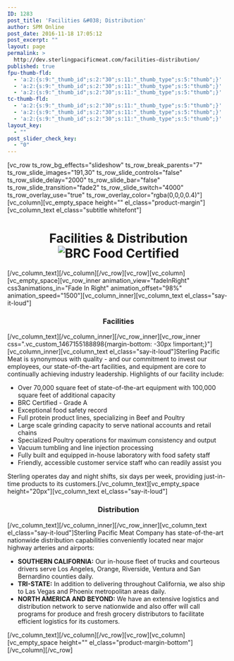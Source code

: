 ```yaml
---
ID: 1283
post_title: 'Facilities &#038; Distribution'
author: SPM Online
post_date: 2016-11-18 17:05:12
post_excerpt: ""
layout: page
permalink: >
  http://dev.sterlingpacificmeat.com/facilities-distribution/
published: true
fpu-thumb-fld:
  - 'a:2:{s:9:"_thumb_id";s:2:"30";s:11:"_thumb_type";s:5:"thumb";}'
  - 'a:2:{s:9:"_thumb_id";s:2:"30";s:11:"_thumb_type";s:5:"thumb";}'
  - 'a:2:{s:9:"_thumb_id";s:2:"30";s:11:"_thumb_type";s:5:"thumb";}'
tc-thumb-fld:
  - 'a:2:{s:9:"_thumb_id";s:2:"30";s:11:"_thumb_type";s:5:"thumb";}'
  - 'a:2:{s:9:"_thumb_id";s:2:"30";s:11:"_thumb_type";s:5:"thumb";}'
  - 'a:2:{s:9:"_thumb_id";s:2:"30";s:11:"_thumb_type";s:5:"thumb";}'
layout_key:
  - ""
post_slider_check_key:
  - "0"
---
```

[vc_row ts_row_bg_effects="slideshow" ts_row_break_parents="7" ts_row_slide_images="191,30" ts_row_slide_controls="false" ts_row_slide_delay="2000" ts_row_slide_bar="false" ts_row_slide_transition="fade2" ts_row_slide_switch="4000" ts_row_overlay_use="true" ts_row_overlay_color="rgba(0,0,0,0.4)"][vc_column][vc_empty_space height="" el_class="product-margin"][vc_column_text el_class="subtitle whitefont"]
<h1 class="page-title" style="text-align: center;">Facilities &amp; Distribution<img class="brc" src="http://dev.sterlingpacificmeat.com/wp-content/uploads/2016/10/brc-logo-44x66.png" alt="BRC Food Certified" /></h1>
[/vc_column_text][/vc_column][/vc_row][vc_row][vc_column][vc_empty_space][vc_row_inner animation_view="fadeInRight" css3animations_in="Fade In Right" animation_offset="98%" animation_speed="1500"][vc_column_inner][vc_column_text el_class="say-it-loud"]
<h3 style="text-align: center;">Facilities</h3>
[/vc_column_text][/vc_column_inner][/vc_row_inner][vc_row_inner css=".vc_custom_1467155188898{margin-bottom: -30px !important;}"][vc_column_inner][vc_column_text el_class="say-it-loud"]Sterling Pacific Meat is synonymous with quality - and our commitment to invest our employees, our state-of-the-art facilities, and equipment are core to continually achieving industry leadership. Highlights of our facility include:
<ul>
 	<li>Over 70,000 square feet of state-of-the-art equipment with 100,000 square feet of additional capacity</li>
 	<li>BRC Certified - Grade A</li>
 	<li>Exceptional food safety record</li>
 	<li>Full protein product lines, specializing in Beef and Poultry</li>
 	<li>Large scale grinding capacity to serve national accounts and retail chains</li>
 	<li>Specialized Poultry operations for maximum consistency and output</li>
 	<li>Vacuum tumbling and line injection processing</li>
 	<li>Fully built and equipped in-house laboratory with food safety staff</li>
 	<li>Friendly, accessible customer service staff who can readily assist you</li>
</ul>
Sterling operates day and night shifts, six days per week, providing just-in-time products to its customers.[/vc_column_text][vc_empty_space height="20px"][vc_column_text el_class="say-it-loud"]
<h3 style="text-align: center;">Distribution</h3>
[/vc_column_text][/vc_column_inner][/vc_row_inner][vc_column_text el_class="say-it-loud"]Sterling Pacific Meat Company has state-of-the-art nationwide distribution capabilities conveniently located near major highway arteries and airports:
<ul>
 	<li><strong>SOUTHERN CALIFORNIA:</strong> Our in-house fleet of trucks and courteous drivers serve Los Angeles, Orange, Riverside, Ventura and San Bernardino counties daily.</li>
 	<li><strong>TRI-STATE:</strong> In addition to delivering throughout California, we also ship to Las Vegas and Phoenix metropolitan areas daily.</li>
 	<li><strong>NORTH AMERICA AND BEYOND:</strong> We have an extensive logistics and distribution network to serve nationwide and also offer will call programs for produce and fresh grocery distributors to facilitate efficient logistics for its customers.</li>
</ul>
[/vc_column_text][/vc_column][/vc_row][vc_row][vc_column][vc_empty_space height="" el_class="product-margin-bottom"][/vc_column][/vc_row]